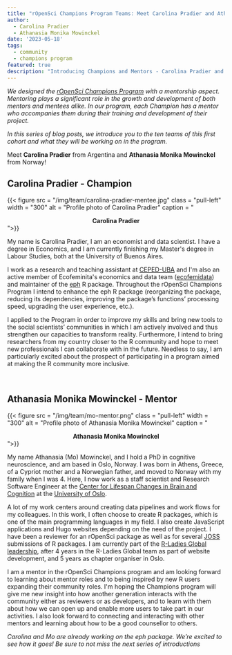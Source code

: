 ```yaml
---
title: "rOpenSci Champions Program Teams: Meet Carolina Pradier and Athanasia Monika Mowinckel"
author:
  - Carolina Pradier
  - Athanasia Monika Mowinckel
date: '2023-05-18'
tags:
  - community
  - champions program
featured: true
description: "Introducing Champions and Mentors - Carolina Pradier and Athanasia Monika Mowinckel"
---
```


*We designed the [rOpenSci Champions Program](/champions/) with a mentorship aspect. Mentoring plays a significant role in the growth and development of both mentors and mentees alike. In our program, each Champion has a mentor who accompanies them during their training and development of their project.*

*In this series of blog posts, we introduce you to the ten teams of this first cohort and what they will be working on in the program.*

Meet **Carolina Pradier** from Argentina and **Athanasia Monika Mowinckel** from Norway!


## Carolina Pradier - Champion

{{< figure src = "/img/team/carolina-pradier-mentee.jpg" class = "pull-left" width = "300" alt = "Profile photo of Carolina Pradier" caption = "<center><strong>Carolina Pradier</strong></center>">}}

My name is Carolina Pradier, I am an economist and data scientist. I have a degree in Economics, and I am currently finishing my Master's degree in Labour Studies, both at the University of Buenos Aires. 

I work as a research and teaching assistant at [CEPED-UBA](https://www.economicas.uba.ar/institutos_y_centros/ceped/) and I'm also an active member of Ecofeminita's economics and data team ([ecofemidata](https://ecofeminita.com/ecofemidata)) and maintainer of the [eph](https://github.com/holatam/eph) R package. 
Throughout the rOpenSci Champions Program I intend to enhance the eph R package (reorganizing the package, reducing its dependencies, improving the package’s functions’ processing speed, upgrading the user experience, etc.).

I applied to the Program in order to improve my skills and bring new tools to the social scientists’ communities in which I am actively involved and thus strengthen our capacities to transform reality. Furthermore, I intend to bring researchers from my country closer to the R community and hope to meet new professionals I can collaborate with in the future. Needless to say, I am particularly excited about the prospect of participating in a program aimed at making the R community more inclusive.

</br>

## Athanasia Monika Mowinckel - Mentor

{{< figure src = "/img/team/mo-mentor.png" class = "pull-left" width = "300" alt = "Profile photo of Athanasia Monika Mowinckel" caption = "<center><strong>Athanasia Monika Mowinckel</strong></center>">}}


My name Athanasia (Mo) Mowinckel, and I hold a PhD in cognitive neuroscience, and am based in Oslo, Norway. I was born in Athens, Greece, of a Cypriot mother and a Norwegian father, and moved to Norway with my family when I was 4. Here, I now work as a staff scientist and Research Software Engineer at the [Center for Lifespan Changes in Brain and Cognition](https://www.oslobrains.no/) at the [University of Oslo](https://www.uio.no/english/). 

A lot of my work centers around creating data pipelines and work flows for my colleagues. In this work, I often choose to create R packages, which is one of the main programming languages in my field. I also create JavaScript applications and Hugo websites depending on the need of the project. I have been a reviewer for an rOpenSci package as well as for several [JOSS](https://joss.theoj.org/) submissions of R packages. I am currently part of the [R-Ladies Global leadership](https://www.rladies.org/about-us/global-team/), after 4 years in the R-Ladies Global team as part of website development, and 5 years as chapter organiser in Oslo.

I am a mentor in the rOpenSci Champions program and am looking forward to learning about mentor roles and to being inspired by new R users expanding their community roles. I'm hoping the Champions program will give me new insight into how another generation interacts with the community either as reviewers or as developers, and to learn with them about how we can open up and enable more users to take part in our activities. I also look forward to connecting and interacting with other mentors and learning about how to be a good counsellor to others.


_Carolina and Mo are already working on the eph package. We’re excited to see how it goes! Be sure to not miss the next series of introductions_
